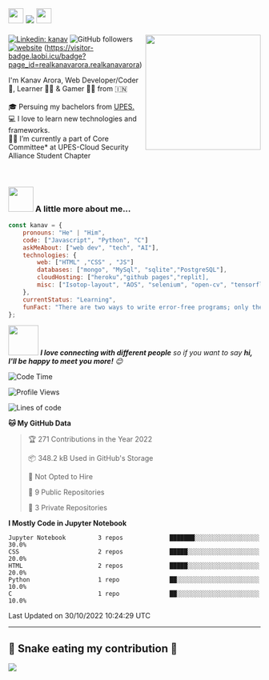 <h2><img src="https://emojis.slackmojis.com/emojis/images/1531849430/4246/blob-sunglasses.gif?1531849430" width="30"/>  <img src="https://readme-typing-svg.herokuapp.com/?lines=Hi+There!+👋;&center=true&size=30"> <img src="https://media.giphy.com/media/12oufCB0MyZ1Go/giphy.gif" width="30"></h2>
<img align='right' src="https://media.giphy.com/media/M9gbBd9nbDrOTu1Mqx/giphy.gif" width="230">
<p
</a>
</em></p>

[![Linkedin: kanav](https://img.shields.io/badge/-realkanavarora-blue?style=flat-square&logo=Linkedin&logoColor=white&link=https://www.linkedin.com/in/realkanavarora/)](https://www.linkedin.com/in/realkanavarora/)
![GitHub followers](https://img.shields.io/github/followers/realkanavarora?label=Follow&style=social)
[![website](https://img.shields.io/badge/Website-46a2f1.svg?&style=flat-square&logo=Google-Chrome&logoColor=white&link=https://realkanav.me/)](https://realkanavarora.me/)
(https://visitor-badge.laobi.icu/badge?page_id=realkanavarora.realkanavarora)


<p>
 I'm Kanav Arora, Web Developer/Coder 🥷,  Learner 👨‍💻 &  Gamer 🦸‍♂️ from 🇮🇳
  <br><br>
  🎓 Persuing my bachelors from <a href="https://www.upes.ac.in/" > UPES.</a>
  <br>
  💻 I love to learn new technologies and frameworks.
  <br>
  🧑‍💼 I’m currently a part of Core Committee* at  <a href="https://upescsa.in/" style="text-decoration:none">UPES-Cloud Security Alliance Student Chapter</a>
</p>

<br>

### <img src="https://media.giphy.com/media/VgCDAzcKvsR6OM0uWg/giphy.gif" width="50"> A little more about me...  

```javascript
const kanav = {
    pronouns: "He" | "Him",
    code: ["Javascript", "Python", "C"]
    askMeAbout: ["web dev", "tech", "AI"],
    technologies: {
        web: ["HTML" ,"CSS" , "JS"]
        databases: ["mongo", "MySql", "sqlite","PostgreSQL"],
        cloudHosting: ["heroku","github pages","replit],
        misc: ["Isotop-layout", "AOS", "selenium", "open-cv", "tensorflow", "scipy","Slider"]
    },
    currentStatus: "Learning",
    funFact: "There are two ways to write error-free programs; only the third one work"
};
```


<img src="https://media.giphy.com/media/LnQjpWaON8nhr21vNW/giphy.gif" width="60"> <em><b>I love connecting with different people</b> so if you want to say <b>hi, I'll be happy to meet you more!</b> 😊</em>

<!--START_SECTION:waka-->
![Code Time](http://img.shields.io/badge/Code%20Time-0%20secs-blue)

![Profile Views](http://img.shields.io/badge/Profile%20Views-103-blue)

![Lines of code](https://img.shields.io/badge/From%20Hello%20World%20I%27ve%20Written-101%20Thousand%20lines%20of%20code-blue)

**🐱 My GitHub Data** 

> 🏆 271 Contributions in the Year 2022
 > 
> 📦 348.2 kB Used in GitHub's Storage 
 > 
> 🚫 Not Opted to Hire
 > 
> 📜 9 Public Repositories 
 > 
> 🔑 3 Private Repositories  
 > 
**I Mostly Code in Jupyter Notebook** 

```text
Jupyter Notebook         3 repos             ███████░░░░░░░░░░░░░░░░░░   30.0% 
CSS                      2 repos             █████░░░░░░░░░░░░░░░░░░░░   20.0% 
HTML                     2 repos             █████░░░░░░░░░░░░░░░░░░░░   20.0% 
Python                   1 repo              ██░░░░░░░░░░░░░░░░░░░░░░░   10.0% 
C                        1 repo              ██░░░░░░░░░░░░░░░░░░░░░░░   10.0%

```



 Last Updated on 30/10/2022 10:24:29 UTC
 
 
<!--END_SECTION:waka-->

---
##  🐍 Snake eating my contribution 🐍

  <img align="center" src="https://github.com/realkanavarora/realkanavarora/raw/output/github-contribution-grid-snake.svg">


